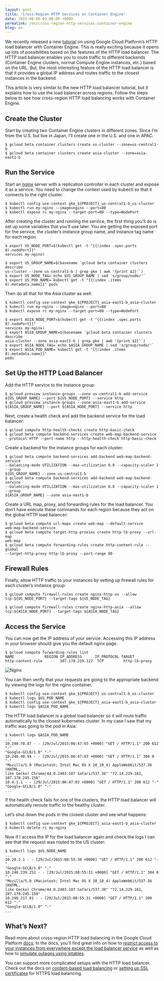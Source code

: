 ```yaml
---
layout: post
title: "Cross-Region HTTP Services on Container Engine"
date: 2015-08-06 02:00:00 +0000
permalink: /en/cross-region-http-services-container-engine
blog: en
---
```


<!--
Conversion notes (using libgdc version 59):

  * source doc: https://docs.google.com/a/google.com/open?id=1GReoH2_4DGMcSH-kZwsYi8kDWR3M2Vw_8NgvcX0yy70

General notes:
  * NOTE: Check tables and code blocks for accurate conversion.
  * Check for XXX image in any img tags.
  * Please report any bugs (See go/gdocs-convert for more information).
    Note in bug report that this is libgdc version 59.
  * doMarkdown(): 4.346 seconds.
-->

We recently released a new [tutorial](https://cloud.google.com/container-engine/docs/tutorials/http-balancer) on using Google Cloud Platform’s HTTP load balancer with Container Engine.
This is really exciting because it opens up lots of possibilities based on the
features of the HTTP load balancer. The HTTP load balancer enables you to route
traffic to different backends (Container Engine clusters, normal Compute Engine
instances, etc.) based on the URL. But, the most interesting feature of the
HTTP load balancer is that it provides a global IP address and routes traffic
to the closest instances in the backend.

This article is very similar to the new HTTP load balancer tutorial, but it
explains how to use the load balancer across regions.  Follow the steps below
to see how cross-region HTTP load balancing works with Container Engine.

## Create the Cluster

Start by creating two Container Engine clusters in different zones. Since I’m
from the U.S. but live in Japan, I’ll create one in the U.S. and one in APAC.


```
$ gcloud beta container clusters create us-cluster --zone=us-central1-b
$ gcloud beta container clusters create asia-cluster --zone=asia-east1-b
```

## Run the Service

Start an [nginx](http://nginx.org/) server with a replication controller in each cluster and expose it as a
service. You need to change the context used by kubectl so that it connects to
the right cluster.


```
$ kubectl config use-context gke_${PROJECT}_us-central1-b_us-cluster
$ kubectl run my-nginx --image=nginx --port=80
$ kubectl expose rc my-nginx --target-port=80 --type=NodePort
```
 After creating the cluster and running the service, the first thing you’ll do
is set up some variables that you’ll use later. You are getting the exposed
port for the service, the cluster’s instance group name, and instance tag name
for each region.


```
$ export US_NODE_PORT=$(kubectl get -t "{{(index .spec.ports 0).nodePort}}"
services my-nginx)

$ export US_GROUP_NAME=$(basename `gcloud beta container clusters describe
us-cluster --zone us-central1-b | grep gke | awk '{print $2}'`)
$ export US_NODE_TAG=`echo $US_GROUP_NAME | sed 's/group/node/'`
$ export US_POD_NAME=`kubectl get -t "{{(index .items 0).metadata.name}}" pods`
```
Then do all that for the Asia cluster as well:


```
$ kubectl config use-context gke_${PROJECT}_asia-east1-b_asia-cluster
$ kubectl run my-nginx --image=nginx --port=80
$ kubectl expose rc my-nginx --target-port=80 --type=NodePort
    
$ export ASIA_NODE_PORT=$(kubectl get -t "{{(index .spec.ports 0).nodePort}}"
services my-nginx)
$ export ASIA_GROUP_NAME=$(basename `gcloud beta container clusters describe
asia-cluster --zone asia-east1-b | grep gke | awk '{print $2}'`)
$ export ASIA_NODE_TAG=`echo $ASIA_GROUP_NAME | sed 's/group/node/'`
$ export ASIA_POD_NAME=`kubectl get -t "{{(index .items 0).metadata.name}}"
pods`
```

## Set Up the HTTP Load Balancer

Add the HTTP service to the instance group:

```
$ gcloud preview instance-groups --zone us-central1-b add-service
${US_GROUP_NAME} --port ${US_NODE_PORT} --service http
$ gcloud preview instance-groups --zone asia-east1-b add-service
${ASIA_GROUP_NAME} --port ${ASIA_NODE_PORT} --service http
```
Next, create a health check and add the backend service for the load balancer:


```
$ gcloud compute http-health-checks create http-basic-check
$ gcloud beta compute backend-services create web-map-backend-service
--protocol HTTP --port-name http --http-health-check http-basic-check
```
Create a backend for the instance groups for each cluster:


```
$ gcloud beta compute backend-services add-backend web-map-backend-service
--balancing-mode UTILIZATION --max-utilization 0.8 --capacity-scaler 1 --group
${US_GROUP_NAME} --zone us-central1-b
$ gcloud beta compute backend-services add-backend web-map-backend-service
--balancing-mode UTILIZATION --max-utilization 0.8 --capacity-scaler 1 --group
${ASIA_GROUP_NAME} --zone asia-east1-b
```
Create a URL map, proxy, and forwarding rules for the load balancer. You don’t
have execute these commands for each region because they act on the global HTTP
load balancer:


```
$ gcloud beta compute url-maps create web-map --default-service
web-map-backend-service
$ gcloud beta compute target-http-proxies create http-lb-proxy --url-map
web-map
$ gcloud beta compute forwarding-rules create http-content-rule --global
--target-http-proxy http-lb-proxy --port-range 80
```

## Firewall Rules

Finally, allow HTTP traffic to your instances by setting up firewall rules for
each cluster’s instance group:

```
$ gcloud compute firewall-rules create nginx-http-us --allow
tcp:${US_NODE_PORT} --target-tags ${US_NODE_TAG}

$ gcloud compute firewall-rules create nginx-http-asia --allow
tcp:${ASIA_NODE_PORT} --target-tags ${ASIA_NODE_TAG}
```

## Access the Service

You can now get the IP address of your service. Accessing this IP address in
your browser should give you the default nginx page.

```
$ gcloud compute forwarding-rules list
NAME              REGION IP_ADDRESS      IP_PROTOCOL TARGET
http-content-rule        107.178.219.122  TCP         http-lb-proxy
```

![Nginx](https://storage.googleapis.com/static.ianlewis.org/prod/img/741/nginx.png)

You can then verify that your requests are going to the appropriate backend by
viewing the logs for the nginx container.


```
$ kubectl config use-context gke_${PROJECT}_us-central1-b_us-cluster
$ kubectl logs $US_POD_NAME
$ kubectl config use-context gke_${PROJECT}_asia-east1-b_asia-cluster
$ kubectl logs $ASIA_POD_NAME
```
The HTTP load balancer is a global load balancer so it will route traffic
automatically to the closest kubernetes cluster. In my case I saw that my
traffic was going to the pod in Asia:


```
$ kubectl logs $ASIA_POD_NAME
...
10.240.70.87 - - [29/Jul/2015:06:47:03 +0000] "GET / HTTP/1.1" 200 612 "-"
"Google-GCLB/1.0" "-"
10.240.48.94 - - [29/Jul/2015:06:47:03 +0000] "GET / HTTP/1.1" 304 0 "-"
"Mozilla/5.0 (Macintosh; Intel Mac OS X 10_10_4) AppleWebKit/537.36 (KHTML,
like Gecko) Chrome/44.0.2403.107 Safari/537.36" "72.14.229.161,
107.178.245.158"
10.4.1.1 - - [29/Jul/2015:06:47:03 +0000] "GET / HTTP/1.1" 200 612 "-"
"Google-GCLB/1.0" "-"
...
```
If the health check fails for one of the clusters, the HTTP load balancer will
automatically reroute traffic to the healthy cluster.

Let’s shut down the pods in the closest cluster and see what happens:


```
$ kubectl config use-context gke_${PROJECT}_asia-east1-b_asia-cluster
$ kubectl delete rc my-nginx
```
Now if I access the IP for the load balancer again and check the logs I can see
that the request was routed to the US cluster:


```
$ kubectl logs $US_NODE_NAME
...
10.20.2.1 - - [29/Jul/2015:08:55:30 +0000] "GET / HTTP/1.1" 200 612 "-"
"Google-GCLB/1.0" "-"
10.240.239.252 - - [29/Jul/2015:08:55:31 +0000] "GET / HTTP/1.1" 304 0 "-"
"Mozilla/5.0 (Macintosh; Intel Mac OS X 10_10_4) AppleWebKit/537.36 (KHTML,
like Gecko) Chrome/44.0.2403.107 Safari/537.36" "72.14.229.161,
107.178.245.158"
10.240.217.81 - - [29/Jul/2015:08:55:31 +0000] "GET / HTTP/1.1" 200 612 "-"
"Google-GCLB/1.0" "-"
...
```

## What’s Next?

Read more about cross-region HTTP load balancing in the Google Cloud Platform [docs](https://cloud.google.com/compute/docs/load-balancing/http/cross-region-example). In the docs, you’ll find great info on how to [restrict access to your instances from everywhere except the load balancer
service](https://cloud.google.com/compute/docs/load-balancing/http/cross-region-example#shut_off_https_access_from_everywhere_but_the_load_balancing_service) as well as how to [simulate outages using iptables](https://cloud.google.com/compute/docs/load-balancing/http/cross-region-example#simulate_an_outage).

You can support more complicated setups with the HTTP load balancer. Check out
the docs on [content-based load balancing](https://cloud.google.com/compute/docs/load-balancing/http/content-based-example) or [setting up SSL certificates](https://cloud.google.com/compute/docs/load-balancing/http/ssl-certificates) for HTTPS load balancing.

